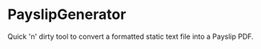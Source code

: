 PayslipGenerator
================

Quick 'n' dirty tool to convert a formatted static text file into a Payslip PDF.
